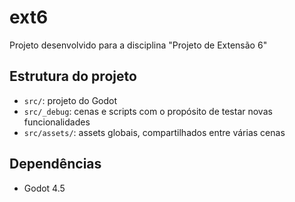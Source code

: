 # ext6
Projeto desenvolvido para a disciplina "Projeto de Extensão 6"

## Estrutura do projeto
- `src/`: projeto do Godot
- `src/_debug`: cenas e scripts com o propósito de testar novas funcionalidades
- `src/assets/`: assets globais, compartilhados entre várias cenas

## Dependências
- Godot 4.5
